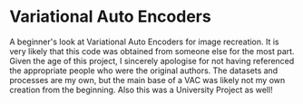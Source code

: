 # Variational Auto Encoders
 A beginner's look at Variational Auto Encoders for image recreation.  It is very likely that this code was obtained from someone else for the most part. Given the age of this project, I sincerely apologise for not having referenced the appropriate people who were the original authors. The datasets and processes are my own, but the main base of a VAC was likely not my own creation from the beginning. Also this was a University Project as well!
